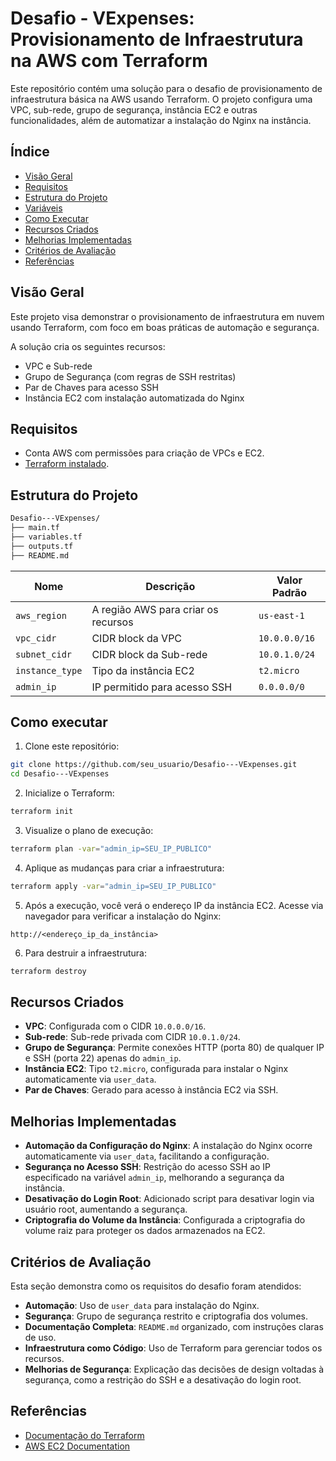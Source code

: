 # Desafio - VExpenses: Provisionamento de Infraestrutura na AWS com Terraform

Este repositório contém uma solução para o desafio de provisionamento de infraestrutura básica na AWS usando Terraform. O projeto configura uma VPC, sub-rede, grupo de segurança, instância EC2 e outras funcionalidades, além de automatizar a instalação do Nginx na instância.

## Índice
- [Visão Geral](#visão-geral)
- [Requisitos](#requisitos)
- [Estrutura do Projeto](#estrutura-do-projeto)
- [Variáveis](#variáveis)
- [Como Executar](#como-executar)
- [Recursos Criados](#recursos-criados)
- [Melhorias Implementadas](#melhorias-implementadas)
- [Critérios de Avaliação](#critérios-de-avaliação)
- [Referências](#referências)

## Visão Geral
Este projeto visa demonstrar o provisionamento de infraestrutura em nuvem usando Terraform, com foco em boas práticas de automação e segurança. 

A solução cria os seguintes recursos:
- VPC e Sub-rede
- Grupo de Segurança (com regras de SSH restritas)
- Par de Chaves para acesso SSH
- Instância EC2 com instalação automatizada do Nginx

## Requisitos
- Conta AWS com permissões para criação de VPCs e EC2.
- [Terraform instalado](https://learn.hashicorp.com/tutorials/terraform/install-cli).

## Estrutura do Projeto
```bash
Desafio---VExpenses/
├── main.tf
├── variables.tf
├── outputs.tf
├── README.md
```
| Nome             | Descrição                             | Valor Padrão           |
|------------------|---------------------------------------|------------------------|
| `aws_region`     | A região AWS para criar os recursos   | `us-east-1`            |
| `vpc_cidr`       | CIDR block da VPC                     | `10.0.0.0/16`          |
| `subnet_cidr`    | CIDR block da Sub-rede                | `10.0.1.0/24`          |
| `instance_type`  | Tipo da instância EC2                 | `t2.micro`             |
| `admin_ip`       | IP permitido para acesso SSH          | `0.0.0.0/0`            |

## Como executar
1. Clone este repositório:
```bash
git clone https://github.com/seu_usuario/Desafio---VExpenses.git
cd Desafio---VExpenses
```

2. Inicialize o Terraform:
```bash
terraform init
```

3. Visualize o plano de execução:
```bash
terraform plan -var="admin_ip=SEU_IP_PUBLICO"
```

4. Aplique as mudanças para criar a infraestrutura:
```bash
terraform apply -var="admin_ip=SEU_IP_PUBLICO"
```

5. Após a execução, você verá o endereço IP da instância EC2. Acesse via navegador para verificar a instalação do Nginx:
```
http://<endereço_ip_da_instância>
```

6. Para destruir a infraestrutura:
```bash
terraform destroy
```
## Recursos Criados

- **VPC**: Configurada com o CIDR `10.0.0.0/16`.
- **Sub-rede**: Sub-rede privada com CIDR `10.0.1.0/24`.
- **Grupo de Segurança**: Permite conexões HTTP (porta 80) de qualquer IP e SSH (porta 22) apenas do `admin_ip`.
- **Instância EC2**: Tipo `t2.micro`, configurada para instalar o Nginx automaticamente via `user_data`.
- **Par de Chaves**: Gerado para acesso à instância EC2 via SSH.

## Melhorias Implementadas

- **Automação da Configuração do Nginx**: A instalação do Nginx ocorre automaticamente via `user_data`, facilitando a configuração.
- **Segurança no Acesso SSH**: Restrição do acesso SSH ao IP especificado na variável `admin_ip`, melhorando a segurança da instância.
- **Desativação do Login Root**: Adicionado script para desativar login via usuário root, aumentando a segurança.
- **Criptografia do Volume da Instância**: Configurada a criptografia do volume raiz para proteger os dados armazenados na EC2.

## Critérios de Avaliação

Esta seção demonstra como os requisitos do desafio foram atendidos:

- **Automação**: Uso de `user_data` para instalação do Nginx.
- **Segurança**: Grupo de segurança restrito e criptografia dos volumes.
- **Documentação Completa**: `README.md` organizado, com instruções claras de uso.
- **Infraestrutura como Código**: Uso de Terraform para gerenciar todos os recursos.
- **Melhorias de Segurança**: Explicação das decisões de design voltadas à segurança, como a restrição do SSH e a desativação do login root.

## Referências

- [Documentação do Terraform](https://www.terraform.io/docs)
- [AWS EC2 Documentation](https://docs.aws.amazon.com/ec2/index.html)

